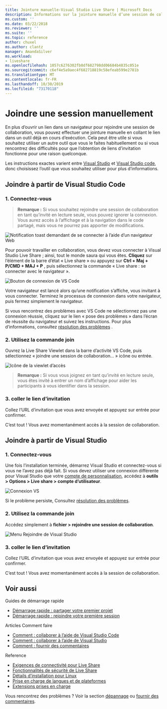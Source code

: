 ```yaml
---
title: Jointure manuelle-Visual Studio Live Share | Microsoft Docs
description: Informations sur la jointure manuelle d’une session de collaboration dans Visual Studio Live share.
ms.custom: ''
ms.date: 03/22/2018
ms.reviewer: ''
ms.suite: ''
ms.topic: reference
author: chuxel
ms.author: clantz
manager: AmandaSilver
ms.workload:
- liveshare
ms.openlocfilehash: 1057c6276302fb0df682798dd06684b4835c051e
ms.sourcegitcommit: c6ef4e5a9aec4f682718819c58efeab599e2781b
ms.translationtype: MT
ms.contentlocale: fr-FR
ms.lasthandoff: 10/30/2019
ms.locfileid: "73170118"
---
```

# <a name="join-a-session-manually"></a>Joindre une session manuellement

En plus d’ouvrir un lien dans un navigateur pour rejoindre une session de collaboration, vous pouvez effectuer une jointure manuelle en collant le lien dans un outil déjà en cours d’exécution. Cela peut être utile si vous souhaitez utiliser un autre outil que vous le faites habituellement ou si vous rencontrez des difficultés pour que l’obtention de liens d’invitation fonctionne pour une raison quelconque.

Les instructions exactes varient entre [Visual Studio](#join-from-visual-studio) et [Visual Studio code](#join-from-visual-studio-code), donc choisissez l’outil que vous souhaitez utiliser pour plus d’informations.

## <a name="join-from-visual-studio-code"></a>Joindre à partir de Visual Studio Code

### <a name="1-sign-in"></a>1. Connectez-vous

>**Remarque :** Si vous souhaitez rejoindre une session de collaboration en tant qu’invité en lecture seule, vous pouvez ignorer la connexion. Vous aurez accès à l’affichage et à la navigation dans le code partagé, mais vous ne pourrez pas apporter de modifications.

![Notification toast demandant de se connecter à l’aide d’un navigateur Web](../media/vscode-sign-in-toast.png)

Pour pouvoir travailler en collaboration, vous devez vous connecter à Visual Studio Live Share ; ainsi, tout le monde saura qui vous êtes. **Cliquez** sur l’élément de la barre d’état « Live share » ou appuyez sur **Ctrl + Maj + P/CMD + MAJ + P** , puis sélectionnez la commande « Live share : se connecter avec le navigateur ».

![Bouton de connexion de VS Code](../media/vscode-sign-in-button.png)

Votre navigateur est lancé alors qu’une notification s’affiche, vous invitant à vous connecter. Terminez le processus de connexion dans votre navigateur, puis fermez simplement le navigateur.

Si vous rencontrez des problèmes avec VS Code ne sélectionnez pas une connexion réussie, cliquez sur le lien « pose des problèmes » dans l’écran de réussite du navigateur et suivez les instructions. Pour plus d’informations, consultez [résolution des problèmes](../troubleshooting.md#sign-in) .

### <a name="2-use-the-join-command"></a>2. Utilisez la commande join

Ouvrez la Live Share Viewlet dans la barre d’activité VS Code, puis sélectionnez « joindre une session de collaboration... » icône ou entrée.

![Icône de la viewlet d’accès](../media/vscode-join-viewlet.png)

>**Remarque :** Si vous vous joignez en tant qu’invité en lecture seule, vous êtes invité à entrer un nom d’affichage pour aider les participants à vous identifier dans la session.

### <a name="3-paste-the-invite-link"></a>3. coller le lien d’invitation

Collez l’URL d’invitation que vous avez envoyée et appuyez sur entrée pour confirmer.

C’est tout ! Vous avez momentanément accès à la session de collaboration.

## <a name="join-from-visual-studio"></a>Joindre à partir de Visual Studio

### <a name="1-sign-in"></a>1. Connectez-vous

Une fois l’installation terminée, démarrez Visual Studio et connectez-vous si vous ne l’avez pas déjà fait. Si vous devez utiliser une connexion différente pour Visual Studio que votre [compte de personnalisation](https://docs.microsoft.com/en-us/visualstudio/ide/signing-in-to-visual-studio), accédez à **outils &gt; Options &gt; Live share &gt; compte d’utilisateur**.

![Connexion VS](../media/vs-sign-in-button.png)

Si le problème persiste, Consultez [résolution des problèmes](../troubleshooting.md#sign-in).

### <a name="2-use-the-join-command"></a>2. Utilisez la commande join

Accédez simplement à **fichier > rejoindre une session de collaboration**.

![Menu Rejoindre de Visual Studio](../media/vs-join.png)

### <a name="3-paste-the-invite-link"></a>3. coller le lien d’invitation

Collez l’URL d’invitation que vous avez envoyée et appuyez sur entrée pour confirmer.

C’est tout ! Vous avez momentanément accès à la session de collaboration.

## <a name="see-also"></a>Voir aussi

Guides de démarrage rapide

- [Démarrage rapide : partager votre premier projet](../quickstart/share.md)
- [Démarrage rapide : rejoindre votre première session](../quickstart/join.md)

Articles Comment faire

- [Comment : collaborer à l’aide de Visual Studio Code](../how-to-guides/vscode.md)
- [Comment : collaborer à l’aide de Visual Studio](../how-to-guides/vs.md)
- [Comment : fournir des commentaires](../support.md)

Reference

- [Exigences de connectivité pour Live Share](connectivity.md)
- [Fonctionnalités de sécurité de Live Share](security.md)
- [Détails d’installation pour Linux](linux.md)
- [Prise en charge de langues et de plateformes](platform-support.md)
- [Extensions prises en charge](extensions.md)

Vous rencontrez des problèmes ? Voir la section [dépannage](../troubleshooting.md) ou [fournir des commentaires](../support.md).
